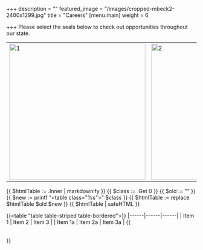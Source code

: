 +++
description = ""
featured_image = "/images/cropped-mbeck2-2400x1299.jpg"
title = "Careers"
[menu.main]
weight = 6

+++
Please select the seals below to check out opportunities throughout our state.

<div>
<table>
<tr>
<td><img src="/images/apache.png" alt="1" width=360px height=360px></td>
<td><img src="/images/cochise.jpg" alt="2" width=360px height=360px></td>
</tr>
</table>
</div>

{{ $htmlTable := .Inner | markdownify }}
{{ $class := .Get 0 }}
{{ $old := "<table>" }}
{{ $new := printf "<table class=\"%s\">" $class }}
{{ $htmlTable := replace $htmlTable $old $new }}
{{ $htmlTable | safeHTML }}
  
{{<table "table table-striped table-bordered">}}
|------|------|------|
| Item 1   | Item 2   | Item 3   |
| Item 1a  | Item 2a  | Item 3a  |
{{</table>}}
